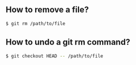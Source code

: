 ## How to remove a file?

```sh
$ git rm /path/to/file
```

## How to undo a git rm command?

```sh
$ git checkout HEAD -- /path/to/file
```
